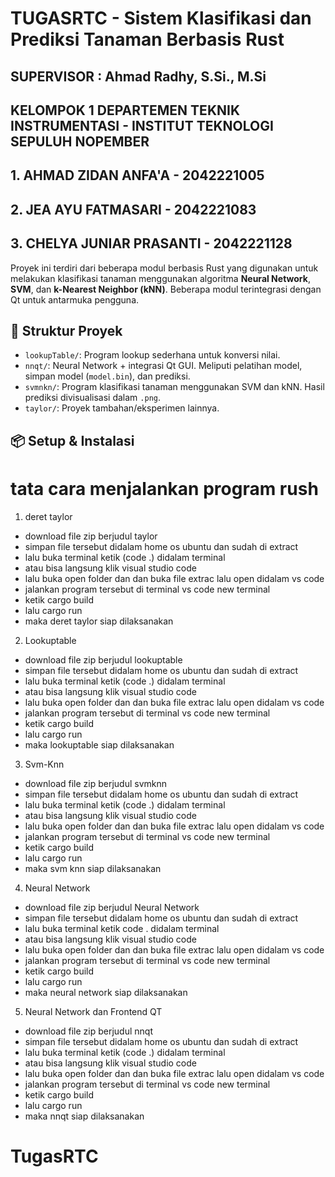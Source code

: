 # TUGASRTC - Sistem Klasifikasi dan Prediksi Tanaman Berbasis Rust

## SUPERVISOR : Ahmad Radhy, S.Si., M.Si
## KELOMPOK 1 DEPARTEMEN TEKNIK INSTRUMENTASI - INSTITUT TEKNOLOGI SEPULUH NOPEMBER 
## 1. AHMAD ZIDAN ANFA'A - 2042221005
## 2. JEA AYU FATMASARI - 2042221083
## 3. CHELYA JUNIAR PRASANTI - 2042221128
Proyek ini terdiri dari beberapa modul berbasis Rust yang digunakan untuk melakukan klasifikasi tanaman menggunakan algoritma **Neural Network**, **SVM**, dan **k-Nearest Neighbor (kNN)**. Beberapa modul terintegrasi dengan Qt untuk antarmuka pengguna.

## 🧭 Struktur Proyek

- `lookupTable/`: Program lookup sederhana untuk konversi nilai.
- `nnqt/`: Neural Network + integrasi Qt GUI. Meliputi pelatihan model, simpan model (`model.bin`), dan prediksi.
- `svmnkn/`: Program klasifikasi tanaman menggunakan SVM dan kNN. Hasil prediksi divisualisasi dalam `.png`.
- `taylor/`: Proyek tambahan/eksperimen lainnya.

## 📦 Setup & Instalasi


# tata cara menjalankan program rush

1. deret taylor
- download file zip berjudul taylor
- simpan file tersebut didalam home os ubuntu dan sudah di extract
- lalu buka terminal ketik (code .) didalam terminal
- atau bisa langsung klik visual studio code
- lalu buka open folder dan dan buka file extrac lalu open didalam vs code
- jalankan program tersebut di terminal vs code new terminal
- ketik cargo build
- lalu cargo run
- maka deret taylor siap dilaksanakan

2. Lookuptable 
- download file zip berjudul lookuptable
- simpan file tersebut didalam home os ubuntu dan sudah di extract
- lalu buka terminal ketik (code .) didalam terminal
- atau bisa langsung klik visual studio code
- lalu buka open folder dan dan buka file extrac lalu open didalam vs code
- jalankan program tersebut di terminal vs code new terminal
- ketik cargo build
- lalu cargo run
- maka lookuptable siap dilaksanakan

3. Svm-Knn
- download file zip berjudul svmknn
- simpan file tersebut didalam home os ubuntu dan sudah di extract
- lalu buka terminal ketik (code .) didalam terminal
- atau bisa langsung klik visual studio code
- lalu buka open folder dan dan buka file extrac lalu open didalam vs code
- jalankan program tersebut di terminal vs code new terminal
- ketik cargo build
- lalu cargo run
- maka svm knn siap dilaksanakan

4. Neural Network
- download file zip berjudul Neural Network
- simpan file tersebut didalam home os ubuntu dan sudah di extract
- lalu buka terminal ketik code . didalam terminal
- atau bisa langsung klik visual studio code
- lalu buka open folder dan dan buka file extrac lalu open didalam vs code
- jalankan program tersebut di terminal vs code new terminal
- ketik cargo build
- lalu cargo run
- maka neural network siap dilaksanakan

5. Neural Network dan Frontend QT
- download file zip berjudul nnqt
- simpan file tersebut didalam home os ubuntu dan sudah di extract
- lalu buka terminal ketik (code .) didalam terminal
- atau bisa langsung klik visual studio code
- lalu buka open folder dan dan buka file extrac lalu open didalam vs code
- jalankan program tersebut di terminal vs code new terminal
- ketik cargo build
- lalu cargo run
- maka nnqt siap dilaksanakan
# TugasRTC


